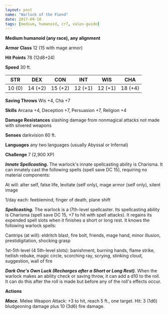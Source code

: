 ```yaml
---
layout: post
name: "Warlock of the Fiend"
date: 2017-09-10
tags: [medium, humanoid, cr7, volos-guide]
---
```


**Medium humanoid (any race), any alignment**

**Armor Class** 12 (15 with mage armor)

**Hit Points** 78 (12d8+24)

**Speed** 30 ft.

|   STR   |   DEX   |   CON   |   INT   |   WIS   |   CHA   |
|:-----:|:-----:|:-----:|:-----:|:-----:|:-----:|
| 10 (0) | 14 (+2) | 15 (+2) | 12 (+1) | 12 (+1) | 18 (+4) |

**Saving Throws** Wis +4, Cha +7

**Skills** Arcana +4, Deception +7, Persuasion +7, Religion +4

**Damage Resistances** slashing damage from nonmagical attacks not made with silvered weapons

**Senses** darkvision 60 ft.

**Languages** any two languages (usually Abyssal or Infernal)

**Challenge** 7 (2,900 XP)

***Innate Spellcasting.*** The warlock's innate spellcasting ability is Charisma. It can innately cast the following spells (spell save DC 15), requiring no material components:

At will: alter self, false life, levitate (self only), mage armor (self only), silent image

1/day each: feeblemind, finger of death, plane shift

***Spellcasting.*** The warlock is a l7th-level spellcaster. Its spellcasting ability is Charisma (spell save DC 15, +7 to hit with spell attacks). It regains its expended spell slots when it finishes a short or long rest. It knows the following warlock spells:

Cantrips (at will): eldritch blast, fire bolt, friends, mage hand, minor illusion, prestidigitation, shocking grasp

1st-5th level (4 5th-level slots): banishment, burning hands, flame strike, hellish rebuke, magic circle, scorching ray, scrying, stinking cloud, suggestion, wall of fire

***Dark One's Own Luck (Recharges after a Short or Long Rest).*** When the warlock makes an ability check or saving throw, it can add a d10 to the roll. It can do this after the roll is made but before any of the roll's effects occur.

**Actions**

***Mace.*** Melee Weapon Attack: +3 to hit, reach 5 ft., one target. Hit: 3 (1d6) bludgeoning damage plus 10 (3d6) fire damage.

